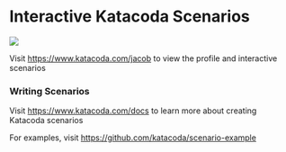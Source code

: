 # Interactive Katacoda Scenarios

[![](http://shields.katacoda.com/katacoda/jacob/count.svg)](https://www.katacoda.com/jacob "Get your profile on Katacoda.com")

Visit https://www.katacoda.com/jacob to view the profile and interactive scenarios

### Writing Scenarios
Visit https://www.katacoda.com/docs to learn more about creating Katacoda scenarios

For examples, visit https://github.com/katacoda/scenario-example
